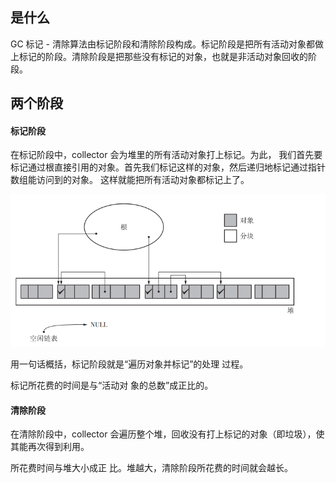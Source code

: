 ## 是什么

GC 标记 - 清除算法由标记阶段和清除阶段构成。标记阶段是把所有活动对象都做上标记的阶段。清除阶段是把那些没有标记的对象，也就是非活动对象回收的阶段。



## 两个阶段

#### 标记阶段

在标记阶段中，collector 会为堆里的所有活动对象打上标记。为此， 我们首先要标记通过根直接引用的对象。首先我们标记这样的对象，然后递归地标记通过指针数组能访问到的对象。 这样就能把所有活动对象都标记上了。

<img src="../../../_assets/image/image-20200313175100254.png" alt="image-20200313175100254" style="zoom: 80%;" />

用一句话概括，标记阶段就是“遍历对象并标记”的处理 过程。

标记所花费的时间是与“活动对 象的总数”成正比的。



#### 清除阶段

在清除阶段中，collector 会遍历整个堆，回收没有打上标记的对象（即垃圾），使其能再次得到利用。

所花费时间与堆大小成正 比。堆越大，清除阶段所花费的时间就会越长。


